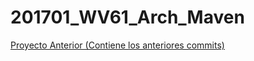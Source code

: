 # 201701_WV61_Arch_Maven

[Proyecto Anterior (Contiene los anteriores commits)](https://github.com/hugobullont/201701_WV61_Arch)


